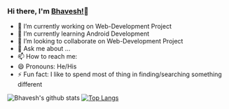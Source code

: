 ### Hi there, I'm <a href="https://bit.ly/bhavesh1129">Bhavesh!</a>👋

<!--
**bhavesh1129/bhavesh1129** is a ✨ _special_ ✨ repository because its `README.md` (this file) appears on your GitHub profile.-->



- 🔭 I’m currently working on Web-Development Project
- 🌱 I’m currently learning Android Development
- 👯 I’m looking to collaborate on Web-Development Project
- 💬 Ask me about ...
- 📫 How to reach me: 
- 😄 Pronouns: He/His
- ⚡ Fun fact: I like to spend most of thing in finding/searching something different
<!--
- 🤔 I’m looking for help with ...
-->
![Bhavesh's github stats](https://github-readme-stats.vercel.app/api?username=bhavesh1129&show_icons=true&theme=radical)
[![Top Langs](https://github-readme-stats.vercel.app/api/top-langs/?username=bhavesh1129&layout=compact)](https://github.com/bhavesh1129/github-readme-stats)
